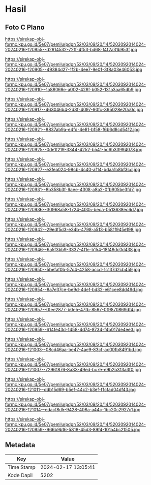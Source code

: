 # Hasil

## Foto C Plano

https://sirekap-obj-formc.kpu.go.id/5e07/pemilu/pdpr/52/03/09/20/14/5203092014024-20240216-120855--d2914532-72ff-4f53-bd68-f4f2a31b953f.jpg

https://sirekap-obj-formc.kpu.go.id/5e07/pemilu/pdpr/52/03/09/20/14/5203092014024-20240216-120905--49384d27-1f2b-4ee7-9e01-3f8a03e46053.jpg

https://sirekap-obj-formc.kpu.go.id/5e07/pemilu/pdpr/52/03/09/20/14/5203092014024-20240216-120910--1a88066e-a002-428f-b052-131a3aa65db9.jpg

https://sirekap-obj-formc.kpu.go.id/5e07/pemilu/pdpr/52/03/09/20/14/5203092014024-20240216-120917--463046b4-2d3f-4097-90fc-395028e20c0c.jpg

https://sirekap-obj-formc.kpu.go.id/5e07/pemilu/pdpr/52/03/09/20/14/5203092014024-20240216-120921--8837ab9a-e4fd-4e81-b158-f6b6d8cd5412.jpg

https://sirekap-obj-formc.kpu.go.id/5e07/pemilu/pdpr/52/03/09/20/14/5203092014024-20240216-120925--0de1f219-3344-4252-b541-5c6b33994078.jpg

https://sirekap-obj-formc.kpu.go.id/5e07/pemilu/pdpr/52/03/09/20/14/5203092014024-20240216-120927--e3fea024-98cb-4c40-af14-bdaa1b8bf3cd.jpg

https://sirekap-obj-formc.kpu.go.id/5e07/pemilu/pdpr/52/03/09/20/14/5203092014024-20240216-120931--8b358b3f-6aee-4308-a8a2-0fb905be3fd7.jpg

https://sirekap-obj-formc.kpu.go.id/5e07/pemilu/pdpr/52/03/09/20/14/5203092014024-20240216-120936--30968a58-1724-4005-beca-0513638ec6d7.jpg

https://sirekap-obj-formc.kpu.go.id/5e07/pemilu/pdpr/52/03/09/20/14/5203092014024-20240216-120942--29edf5d3-e34b-4798-a513-b581f945e198.jpg

https://sirekap-obj-formc.kpu.go.id/5e07/pemilu/pdpr/52/03/09/20/14/5203092014024-20240216-120946--6a5f3bb9-3337-4f1e-b154-18f48dc0d438.jpg

https://sirekap-obj-formc.kpu.go.id/5e07/pemilu/pdpr/52/03/09/20/14/5203092014024-20240216-120950--5befaf0b-57c4-4258-accd-1c137d2cb459.jpg

https://sirekap-obj-formc.kpu.go.id/5e07/pemilu/pdpr/52/03/09/20/14/5203092014024-20240216-120954--8a7e37ce-be9d-4def-bd32-e61cee8dd49d.jpg

https://sirekap-obj-formc.kpu.go.id/5e07/pemilu/pdpr/52/03/09/20/14/5203092014024-20240216-120957--0fee2877-b0e5-47fb-8567-0f9870869df4.jpg

https://sirekap-obj-formc.kpu.go.id/5e07/pemilu/pdpr/52/03/09/20/14/5203092014024-20240216-120959--614fe43d-1458-4d74-8734-f4b017de4ee3.jpg

https://sirekap-obj-formc.kpu.go.id/5e07/pemilu/pdpr/52/03/09/20/14/5203092014024-20240216-121003--08cd46aa-be47-4ae9-83cf-ac00fb8491bd.jpg

https://sirekap-obj-formc.kpu.go.id/5e07/pemilu/pdpr/52/03/09/20/14/5203092014024-20240216-121007--72961876-8a33-49ed-bc7e-e9b2b313a3f0.jpg

https://sirekap-obj-formc.kpu.go.id/5e07/pemilu/pdpr/52/03/09/20/14/5203092014024-20240216-121011--ddb15d69-b5ef-44c2-b3ef-f1cfad04df43.jpg

https://sirekap-obj-formc.kpu.go.id/5e07/pemilu/pdpr/52/03/09/20/14/5203092014024-20240216-121014--edacf8d5-9428-408a-a44c-1bc20c2927c1.jpg

https://sirekap-obj-formc.kpu.go.id/5e07/pemilu/pdpr/52/03/09/20/14/5203092014024-20240216-120859--966b9b16-5818-45d3-89f4-101a4bc21505.jpg


## Metadata

| Key        | Value               |
| ---------- | ------------------- |
| Time Stamp | 2024-02-17 13:05:41 |
| Kode Dapil | 5202                |




